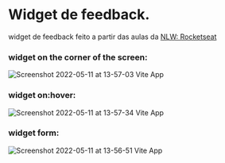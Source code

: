 # Widget de feedback.
widget de feedback feito a partir das aulas da [NLW: Rocketseat](https://lp.rocketseat.com.br/confirmacao/trilha-impulse)

### widget on the corner of the screen:  
![Screenshot 2022-05-11 at 13-57-03 Vite App](https://user-images.githubusercontent.com/31869464/167914499-4a58212f-51ae-4aa6-a0ce-0c75af475c41.png)



### widget on:hover:  
 ![Screenshot 2022-05-11 at 13-57-34 Vite App](https://user-images.githubusercontent.com/31869464/167914374-6fe231ad-4f49-40a3-866f-dd58c309ee0e.png)


### widget form:  
![Screenshot 2022-05-11 at 13-56-51 Vite App](https://user-images.githubusercontent.com/31869464/167913281-476f43eb-7df4-4595-b1dc-52e749389242.png)  
